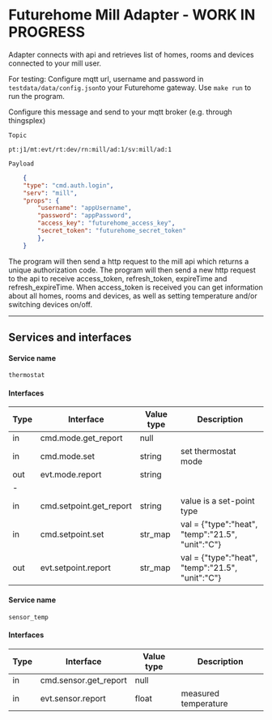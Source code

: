 # Futurehome Mill Adapter - WORK IN PROGRESS

Adapter connects with api and retrieves list of homes, rooms and devices connected to your mill user.

For testing: 
Configure mqtt url, username and password in `testdata/data/config.json`to your Futurehome gateway. 
Use `make run` to run the program. 


Configure this message and send to your mqtt broker (e.g. through thingsplex)

`Topic`
```
pt:j1/mt:evt/rt:dev/rn:mill/ad:1/sv:mill/ad:1
```

`Payload`
```json
    {
    "type": "cmd.auth.login",
    "serv": "mill",
    "props": {
        "username": "appUsername",
        "password": "appPassword",
        "access_key": "futurehome_access_key",
        "secret_token": "futurehome_secret_token"
        },
    }
```

The program will then send a http request to the mill api which returns a unique authorization code. The program will then send a new http request to the api to receive access_token, refresh_token, expireTime and refresh_expireTime. When access_token is received you can get information about all homes, rooms and devices, as well as setting temperature and/or switching devices on/off. 

***

## Services and interfaces
#### Service name
`thermostat`
#### Interfaces
Type | Interface               | Value type | Description
-----|-------------------------|------------|------------------
in   | cmd.mode.get_report     | null       |
in   | cmd.mode.set            | string     |  set thermostat mode
out  | evt.mode.report         | string     |
-|||
in   | cmd.setpoint.get_report | string     | value is a set-point type
in   | cmd.setpoint.set        | str_map    | val = {"type":"heat", "temp":"21.5", "unit":"C"}
out  | evt.setpoint.report     | str_map    | val = {"type":"heat", "temp":"21.5", "unit":"C"}

#### Service name
`sensor_temp`
#### Interfaces
Type | Interface               | Value type | Description
-----|-------------------------|------------|------------------
in   | cmd.sensor.get_report   | null       | 
in   | evt.sensor.report       | float      | measured temperature



